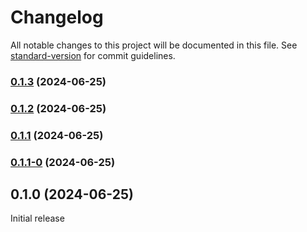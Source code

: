 # Changelog

All notable changes to this project will be documented in this file. See [standard-version](https://github.com/conventional-changelog/standard-version) for commit guidelines.

### [0.1.3](https://github.com/Kr4pper/pepegSit-td/compare/v0.1.2...v0.1.3) (2024-06-25)

### [0.1.2](https://github.com/Kr4pper/pepegSit-td/compare/v0.1.1...v0.1.2) (2024-06-25)

### [0.1.1](https://github.com/Kr4pper/pepegSit-td/compare/v0.1.1-0...v0.1.1) (2024-06-25)

### [0.1.1-0](https://github.com/Kr4pper/pepegSit-td/compare/v0.1.0...v0.1.1-0) (2024-06-25)

## 0.1.0 (2024-06-25)
Initial release
